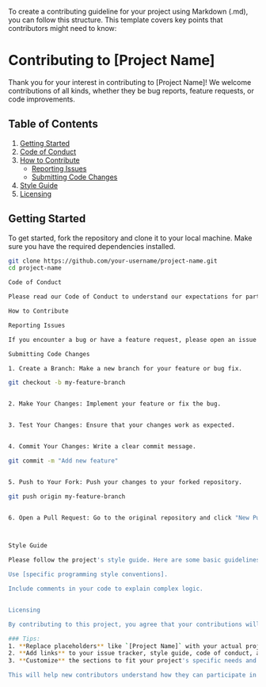 To create a contributing guideline for your project using Markdown (.md), you can follow this structure. This template covers key points that contributors might need to know:

# Contributing to [Project Name]

Thank you for your interest in contributing to [Project Name]! We welcome contributions of all kinds, whether they be bug reports, feature requests, or code improvements.

## Table of Contents
1. [Getting Started](#getting-started)
2. [Code of Conduct](#code-of-conduct)
3. [How to Contribute](#how-to-contribute)
   - [Reporting Issues](#reporting-issues)
   - [Submitting Code Changes](#submitting-code-changes)
4. [Style Guide](#style-guide)
5. [Licensing](#licensing)

## Getting Started

To get started, fork the repository and clone it to your local machine. Make sure you have the required dependencies installed.

```bash
git clone https://github.com/your-username/project-name.git
cd project-name

Code of Conduct

Please read our Code of Conduct to understand our expectations for participants.

How to Contribute

Reporting Issues

If you encounter a bug or have a feature request, please open an issue in the issue tracker. Provide as much detail as possible, including steps to reproduce the issue.

Submitting Code Changes

1. Create a Branch: Make a new branch for your feature or bug fix.

git checkout -b my-feature-branch


2. Make Your Changes: Implement your feature or fix the bug.


3. Test Your Changes: Ensure that your changes work as expected.


4. Commit Your Changes: Write a clear commit message.

git commit -m "Add new feature"


5. Push to Your Fork: Push your changes to your forked repository.

git push origin my-feature-branch


6. Open a Pull Request: Go to the original repository and click "New Pull Request". Provide a clear description of your changes.



Style Guide

Please follow the project's style guide. Here are some basic guidelines:

Use [specific programming style conventions].

Include comments in your code to explain complex logic.


Licensing

By contributing to this project, you agree that your contributions will be licensed under the project's license.

### Tips:
1. **Replace placeholders** like `[Project Name]` with your actual project details.
2. **Add links** to your issue tracker, style guide, code of conduct, and license as needed.
3. **Customize** the sections to fit your project's specific needs and processes. 

This will help new contributors understand how they can participate in your project effectively.

